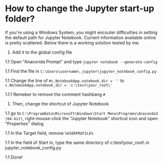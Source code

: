 # How to change the Jupyter start-up folder?

If you're using a Windows System, you might encouter difficulties in setting the default path for Jupyter Notebook. Current information available online is pretty scattered. Below there is a working solution tested by me. 

1. Add it to the global config file

1.1 Open "Anaconda Prompt" and type `jupyter notebook --generate-config`

1.1 Find the file in `C:\Users\username\.jupyter\jupyter_notebook_config.py`

1.1 Change the line of `#c.NotebookApp.notebook_dir = ''` to `c.NotebookApp.notebook_dir = 'c:\test\your_root\'`

1.1.1 Remeber to remove the comment hashbang `#`

1. Then, change the shortcut of Jupyter Notebook

1.1 go to `C:\ProgramData\Microsoft\Windows\Start Menu\Programs\Anaconda3 (64-bit)`, right-mouse-click the "Jupyter Notebook" shortcut icon and open "Properties" dialog

1.1 In the Target field, remove `%USERPROFILE%`

1.1 In the field of Start in, type the same directory of c:\test\your_root\ in jupyter_notebook_config.py

1.1 Done!
